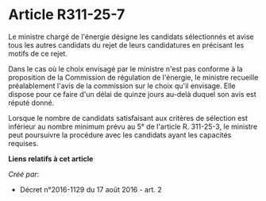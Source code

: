 # Article R311-25-7

Le ministre chargé de l'énergie désigne les candidats sélectionnés et avise tous les autres candidats du rejet de leurs
candidatures en précisant les motifs de ce rejet. 

Dans le cas où le choix envisagé par le ministre n'est pas conforme à la proposition de la Commission de régulation de
l'énergie, le ministre recueille préalablement l'avis de la commission sur le choix qu'il envisage. Elle dispose pour ce
faire d'un délai de quinze jours au-delà duquel son avis est réputé donné. 

Lorsque le nombre de candidats satisfaisant aux critères de sélection est inférieur au nombre minimum prévu au 5° de
l'article R. 311-25-3, le ministre peut poursuivre la procédure avec les candidats ayant les capacités requises.

**Liens relatifs à cet article**

_Créé par_:

  - Décret n°2016-1129 du 17 août 2016 - art. 2
